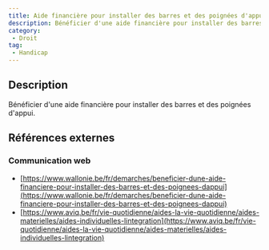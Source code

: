 ```yaml
---
title: Aide financière pour installer des barres et des poignées d'appui
description: Bénéficier d'une aide financière pour installer des barres et des poignées d'appui
category: 
 - Droit
tag: 
 - Handicap
---
```


## Description

Bénéficier d'une aide financière pour installer des barres et des poignées d'appui.

## Références externes 

### Communication web

- [https://www.wallonie.be/fr/demarches/beneficier-dune-aide-financiere-pour-installer-des-barres-et-des-poignees-dappui](https://www.wallonie.be/fr/demarches/beneficier-dune-aide-financiere-pour-installer-des-barres-et-des-poignees-dappui)
- [https://www.aviq.be/fr/vie-quotidienne/aides-la-vie-quotidienne/aides-materielles/aides-individuelles-lintegration](https://www.aviq.be/fr/vie-quotidienne/aides-la-vie-quotidienne/aides-materielles/aides-individuelles-lintegration)


